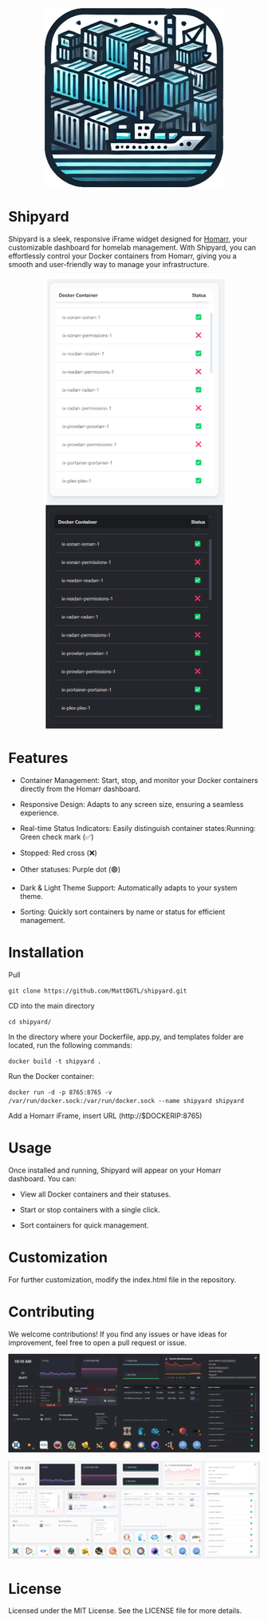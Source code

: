 <div align="center">
  <img src="https://github.com/MattDGTL/shipyard/blob/main/images/shipyard.png">
</div>

# Shipyard

Shipyard is a sleek, responsive iFrame widget designed for [Homarr](https://github.com/ajnart/homarr "Homarr"), your customizable dashboard for homelab management. With Shipyard, you can effortlessly control your Docker containers from Homarr, giving you a smooth and user-friendly way to manage your infrastructure.

<div align="center">
  <img src="https://github.com/MattDGTL/shipyard/blob/main/images/ss-shipyard-light.png"> <img src="https://github.com/MattDGTL/shipyard/blob/main/images/ss-shipyard-dark.png">
</div>

# Features
- Container Management: Start, stop, and monitor your Docker containers directly from the Homarr dashboard.

- Responsive Design: Adapts to any screen size, ensuring a seamless experience.

- Real-time Status Indicators: Easily distinguish container states:Running: Green check mark (✅)

- Stopped: Red cross (❌)

- Other statuses: Purple dot (🟣)

- Dark & Light Theme Support: Automatically adapts to your system theme.

- Sorting: Quickly sort containers by name or status for efficient management.

# Installation

Pull

`git clone https://github.com/MattDGTL/shipyard.git`

CD into the main directory

`cd shipyard/`

In the directory where your Dockerfile, app.py, and templates folder are located, run the following commands:

`docker build -t shipyard .`

Run the Docker container:

`docker run -d -p 8765:8765 -v /var/run/docker.sock:/var/run/docker.sock --name shipyard shipyard`

 Add a Homarr iFrame, insert URL (http://$DOCKERIP:8765)



# Usage

Once installed and running, Shipyard will appear on your Homarr dashboard. You can:

- View all Docker containers and their statuses.

- Start or stop containers with a single click.

- Sort containers for quick management.

# Customization

For further customization, modify the index.html file in the repository.

# Contributing

We welcome contributions! If you find any issues or have ideas for improvement, feel free to open a pull request or issue.


![](https://github.com/MattDGTL/shipyard/blob/main/images/ss-dark.png)

![](https://github.com/MattDGTL/shipyard/blob/main/images/ss-light.png)

# License

Licensed under the MIT License. See the LICENSE file for more details.

